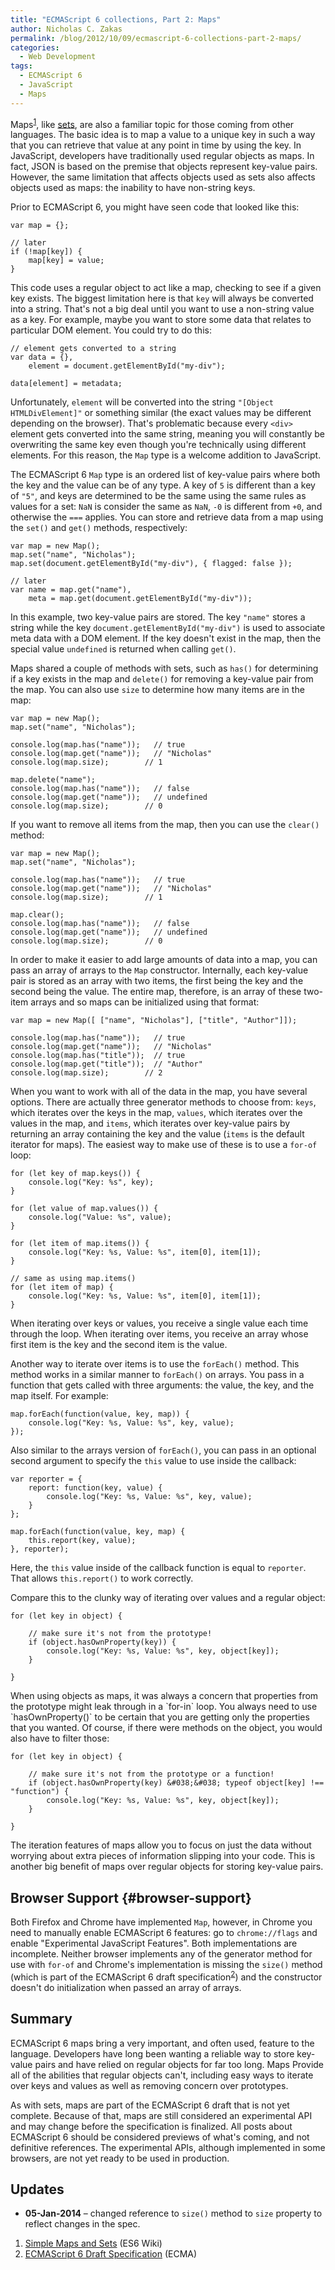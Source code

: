 ```yaml
---
title: "ECMAScript 6 collections, Part 2: Maps"
author: Nicholas C. Zakas
permalink: /blog/2012/10/09/ecmascript-6-collections-part-2-maps/
categories:
  - Web Development
tags:
  - ECMAScript 6
  - JavaScript
  - Maps
---
```

Maps<sup>[1]</sup>, like [sets][1], are also a familiar topic for those coming from other languages. The basic idea is to map a value to a unique key in such a way that you can retrieve that value at any point in time by using the key. In JavaScript, developers have traditionally used regular objects as maps. In fact, JSON is based on the premise that objects represent key-value pairs. However, the same limitation that affects objects used as sets also affects objects used as maps: the inability to have non-string keys.

Prior to ECMAScript 6, you might have seen code that looked like this:

    var map = {};
    
    // later
    if (!map[key]) {
        map[key] = value;
    }

This code uses a regular object to act like a map, checking to see if a given key exists. The biggest limitation here is that `key` will always be converted into a string. That's not a big deal until you want to use a non-string value as a key. For example, maybe you want to store some data that relates to particular DOM element. You could try to do this:

    // element gets converted to a string
    var data = {},
        element = document.getElementById("my-div");
    
    data[element] = metadata;

Unfortunately, `element` will be converted into the string `"[Object HTMLDivElement]"` or something similar (the exact values may be different depending on the browser). That's problematic because every `<div>` element gets converted into the same string, meaning you will constantly be overwriting the same key even though you're technically using different elements. For this reason, the `Map` type is a welcome addition to JavaScript.

The ECMAScript 6 `Map` type is an ordered list of key-value pairs where both the key and the value can be of any type. A key of `5` is different than a key of `"5"`, and keys are determined to be the same using the same rules as values for a set: `NaN` is consider the same as `NaN`, `-0` is different from `+0`, and otherwise the `===` applies. You can store and retrieve data from a map using the `set()` and `get()` methods, respectively:

    var map = new Map();
    map.set("name", "Nicholas");
    map.set(document.getElementById("my-div"), { flagged: false });
    
    // later
    var name = map.get("name"),
        meta = map.get(document.getElementById("my-div"));

In this example, two key-value pairs are stored. The key `"name"` stores a string while the key `document.getElementById("my-div")` is used to associate meta data with a DOM element. If the key doesn't exist in the map, then the special value `undefined` is returned when calling `get()`.

Maps shared a couple of methods with sets, such as `has()` for determining if a key exists in the map and `delete()` for removing a key-value pair from the map. You can also use `size` to determine how many items are in the map:

    var map = new Map();
    map.set("name", "Nicholas");
    
    console.log(map.has("name"));   // true
    console.log(map.get("name"));   // "Nicholas"
    console.log(map.size);        // 1
    
    map.delete("name");
    console.log(map.has("name"));   // false
    console.log(map.get("name"));   // undefined
    console.log(map.size);        // 0

If you want to remove all items from the map, then you can use the `clear()` method:

    var map = new Map();
    map.set("name", "Nicholas");
    
    console.log(map.has("name"));   // true
    console.log(map.get("name"));   // "Nicholas"
    console.log(map.size);        // 1
    
    map.clear();
    console.log(map.has("name"));   // false
    console.log(map.get("name"));   // undefined
    console.log(map.size);        // 0

In order to make it easier to add large amounts of data into a map, you can pass an array of arrays to the `Map` constructor. Internally, each key-value pair is stored as an array with two items, the first being the key and the second being the value. The entire map, therefore, is an array of these two-item arrays and so maps can be initialized using that format:

    var map = new Map([ ["name", "Nicholas"], ["title", "Author"]]);
    
    console.log(map.has("name"));   // true
    console.log(map.get("name"));   // "Nicholas"
    console.log(map.has("title"));  // true
    console.log(map.get("title"));  // "Author"
    console.log(map.size);        // 2

When you want to work with all of the data in the map, you have several options. There are actually three generator methods to choose from: `keys`, which iterates over the keys in the map, `values`, which iterates over the values in the map, and `items`, which iterates over key-value pairs by returning an array containing the key and the value (`items` is the default iterator for maps). The easiest way to make use of these is to use a `for-of` loop:

    for (let key of map.keys()) {
        console.log("Key: %s", key);
    }
    
    for (let value of map.values()) {
        console.log("Value: %s", value);
    }
    
    for (let item of map.items()) {
        console.log("Key: %s, Value: %s", item[0], item[1]);
    }
    
    // same as using map.items()
    for (let item of map) {
        console.log("Key: %s, Value: %s", item[0], item[1]);
    }

When iterating over keys or values, you receive a single value each time through the loop. When iterating over items, you receive an array whose first item is the key and the second item is the value.

Another way to iterate over items is to use the `forEach()` method. This method works in a similar manner to `forEach()` on arrays. You pass in a function that gets called with three arguments: the value, the key, and the map itself. For example:

    map.forEach(function(value, key, map)) {
        console.log("Key: %s, Value: %s", key, value);
    });

Also similar to the arrays version of `forEach()`, you can pass in an optional second argument to specify the `this` value to use inside the callback:

    var reporter = {
        report: function(key, value) {
            console.log("Key: %s, Value: %s", key, value);
        }
    };
    
    map.forEach(function(value, key, map) {
        this.report(key, value);
    }, reporter);

Here, the `this` value inside of the callback function is equal to `reporter`. That allows `this.report()` to work correctly.

Compare this to the clunky way of iterating over values and a regular object:

    for (let key in object) {
    
        // make sure it's not from the prototype!
        if (object.hasOwnProperty(key)) {
            console.log("Key: %s, Value: %s", key, object[key]);
        }
    
    }

When using objects as maps, it was always a concern that properties from the prototype might leak through in a \`for-in\` loop. You always need to use \`hasOwnProperty()\` to be certain that you are getting only the properties that you wanted. Of course, if there were methods on the object, you would also have to filter those:

    for (let key in object) {
    
        // make sure it's not from the prototype or a function!
        if (object.hasOwnProperty(key) &#038;&#038; typeof object[key] !== "function") {
            console.log("Key: %s, Value: %s", key, object[key]);
        }
    
    }

The iteration features of maps allow you to focus on just the data without worrying about extra pieces of information slipping into your code. This is another big benefit of maps over regular objects for storing key-value pairs.

## Browser Support {#browser-support}

Both Firefox and Chrome have implemented `Map`, however, in Chrome you need to manually enable ECMAScript 6 features: go to `chrome://flags` and enable "Experimental JavaScript Features". Both implementations are incomplete. Neither browser implements any of the generator method for use with `for-of` and Chrome's implementation is missing the `size()` method (which is part of the ECMAScript 6 draft specification<sup>[2]</sup>) and the constructor doesn't do initialization when passed an array of arrays.

## Summary

ECMAScript 6 maps bring a very important, and often used, feature to the language. Developers have long been wanting a reliable way to store key-value pairs and have relied on regular objects for far too long. Maps Provide all of the abilities that regular objects can't, including easy ways to iterate over keys and values as well as removing concern over prototypes.

As with sets, maps are part of the ECMAScript 6 draft that is not yet complete. Because of that, maps are still considered an experimental API and may change before the specification is finalized. All posts about ECMAScript 6 should be considered previews of what's coming, and not definitive references. The experimental APIs, although implemented in some browsers, are not yet ready to be used in production.

## Updates

  * **05-Jan-2014** &#8211; changed reference to `size()` method to `size` property to reflect changes in the spec.


  1. [Simple Maps and Sets][2] (ES6 Wiki)
  2. [ECMAScript 6 Draft Specification][3] (ECMA)

 [1]: {{site.url}}/blog/2012/09/25/ecmascript-6-collections-part-1-sets/
 [2]: http://wiki.ecmascript.org/doku.php?id=harmony:simple_maps_and_sets
 [3]: http://wiki.ecmascript.org/doku.php?id=harmony:specification_drafts
